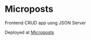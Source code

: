 # Microposts
Frontend CRUD app usng JSON Server

Deployed at [Microposts](https://ishangarg2596.github.io/Microposts/)
